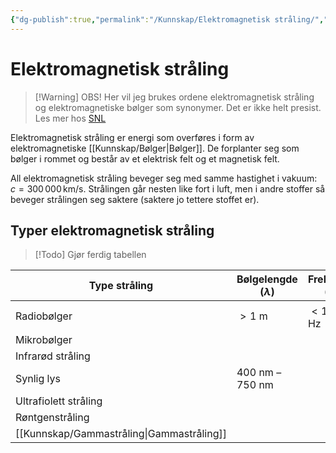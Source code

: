 ```yaml
---
{"dg-publish":true,"permalink":"/Kunnskap/Elektromagnetisk stråling/","title":"Elektromagnetisk stråling","tags":["naturfag","fysikk"]}
---
```



# Elektromagnetisk stråling
>[!Warning] OBS!
>Her vil jeg brukes ordene elektromagnetisk stråling og elektromagnetiske bølger som synonymer. Det er ikke helt presist. Les mer hos [SNL](https://snl.no/elektromagnetisk_str%C3%A5ling)

Elektromagnetisk stråling er energi som overføres i form av elektromagnetiske [[Kunnskap/Bølger\|Bølger]]. De forplanter seg som bølger i rommet og består av et elektrisk felt og et magnetisk felt.

All elektromagnetisk stråling beveger seg med samme hastighet i vakuum: $c = 300\,000\, \text{km/s}$. Strålingen går nesten like fort i luft, men i andre stoffer så beveger strålingen seg saktere (saktere jo tettere stoffet er).

## Typer elektromagnetisk stråling
>[!Todo]
>Gjør ferdig tabellen

| Type stråling         | Bølgelengde ($\lambda$) | Frekvens ($f$) |
| --------------------- | --------------------- | -------------- |
| Radiobølger           | $> 1$ m               | $< 10^{8}$ Hz  |
| Mikrobølger           |                       |                |
| Infrarød stråling     |                       |                |
| Synlig lys            | 400 nm – 750 nm       |                |
| Ultrafiolett stråling |                       |                |
| Røntgenstråling       |                       |                |
| [[Kunnskap/Gammastråling\|Gammastråling]]     |                       |                |
